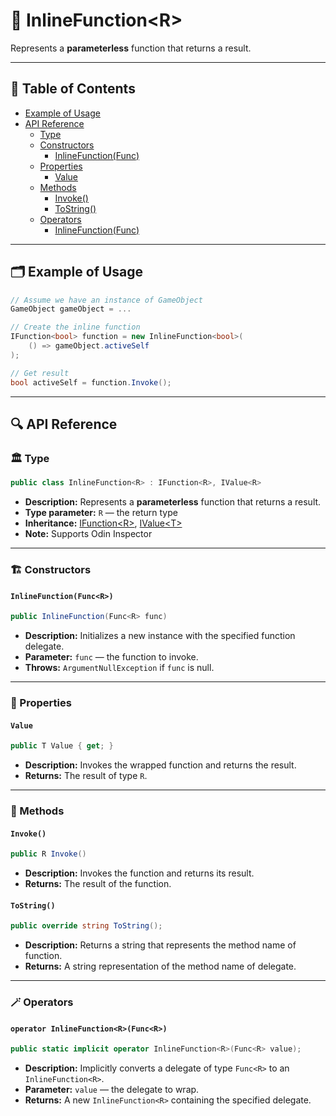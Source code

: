 # 🧩 InlineFunction&lt;R&gt;

Represents a <b>parameterless</b> function that returns a result.

---

## 📑 Table of Contents

- [Example of Usage](#-example-of-usage)
- [API Reference](#-api-reference)
    - [Type](#-type)
    - [Constructors](#-constructors)
        - [InlineFunction(Func<R>)](#inlinefunctionfuncr)
    - [Properties](#-properties)
        - [Value](#value)
    - [Methods](#-methods)
        - [Invoke()](#invoke)
        - [ToString()](#tostring)
    - [Operators](#-operators)
        - [InlineFunction<R>(Func<R>)](#operator-inlinefunctionrfuncr)

---

## 🗂 Example of Usage

```csharp
// Assume we have an instance of GameObject
GameObject gameObject = ...

// Create the inline function    
IFunction<bool> function = new InlineFunction<bool>(
    () => gameObject.activeSelf
);

// Get result
bool activeSelf = function.Invoke();
```

---

## 🔍 API Reference

### 🏛️ Type <div id="-type"></div>

```csharp
public class InlineFunction<R> : IFunction<R>, IValue<R>
```

- **Description:** Represents a <b>parameterless</b> function that returns a result.
- **Type parameter:** `R` — the return type
- **Inheritance:** [IFunction&lt;R&gt;](IFunction.md), [IValue&lt;T&gt;](../Values/IValue.md)
- **Note:** Supports Odin Inspector

---

### 🏗️ Constructors <div id="-constructors"></div>

#### `InlineFunction(Func<R>)`

```csharp
public InlineFunction(Func<R> func)
```

- **Description:** Initializes a new instance with the specified function delegate.
- **Parameter:** `func` — the function to invoke.
- **Throws:** `ArgumentNullException` if `func` is null.

--- 

### 🔑 Properties

#### `Value`

```csharp
public T Value { get; }
```

- **Description:** Invokes the wrapped function and returns the result.
- **Returns:** The result of type `R`.

---

### 🏹 Methods

#### `Invoke()`

```csharp
public R Invoke()
```

- **Description:** Invokes the function and returns its result.
- **Returns:** The result of the function.

#### `ToString()`

```csharp
public override string ToString();
```

- **Description:** Returns a string that represents the method name of function.
- **Returns:** A string representation of the method name of delegate.

---

### 🪄 Operators

#### `operator InlineFunction<R>(Func<R>)`

```csharp
public static implicit operator InlineFunction<R>(Func<R> value);
```

- **Description:** Implicitly converts a delegate of type `Func<R>` to an `InlineFunction<R>`.
- **Parameter:** `value` — the delegate to wrap.
- **Returns:** A new `InlineFunction<R>` containing the specified delegate.